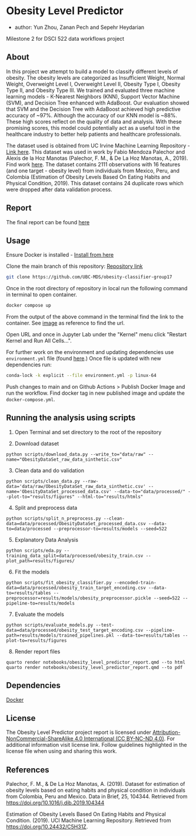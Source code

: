 # Obesity Level Predictor

- author: Yun Zhou, Zanan Pech and Sepehr Heydarian

Milestone 2 for DSCI 522 data workflows project

## About

In this project we attempt to build a model to classify different levels of obesity. The obesity levels are categorized as Insufficient Weight, Normal Weight, Overweight Level I, Overweight Level II, Obesity Type I, Obesity Type II, and Obesity Type III. We trained and evaluated three machine learning models - K-Nearest Neighbors (KNN), Support Vector Machine (SVM), and Decision Tree enhanced with AdaBoost. Our evaluation showed that SVM and the Decision Tree with AdaBoost achieved high predictive accuracy of ~97%. Although the accuracy of our KNN model is ~88%. These high scores reflect on the quality of data and analysis. With these promising scores, this model could potentially act as a useful tool in the healthcare industry to better help patients and healthcare professionals.

The dataset used is obtained from UC Irvine Machine Learning Repository - [Link here](https://archive.ics.uci.edu/dataset/544/estimation+of+obesity+levels+based+on+eating+habits+and+physical+condition). This dataset was used in work by Fabio Mendoza Palechor and Alexis de la Hoz Manotas (Palechor, F. M., & De La Hoz Manotas, A., 2019). Find work [here](https://doi.org/10.1016/j.dib.2019.104344). The dataset contains 2111 observations with 16 features (and one target - obesity level) from individuals from Mexico, Peru, and Colombia (Estimation of Obesity Levels Based On Eating Habits and Physical Condition, 2019). This dataset contains 24 duplicate rows which were dropped after data validation process.

## Report

The final report can be found [here](https://github.com/UBC-MDS/obesity-classifier-group17/tree/main/notebooks)

## Usage

Ensure Docker is installed - [Install from here](https://www.docker.com/)

Clone the main branch of this repository: [Repository link](https://github.com/UBC-MDS/obesity-classifier-group17)

```bash
git clone https://github.com/UBC-MDS/obesity-classifier-group17
```

Once in the root directory of repository in local run the following command in terminal to open container.

```bash
docker compose up
```

From the output of the above command in the terminal find the link to the container. See [image](https://github.com/UBC-MDS/obesity-classifier-group17/blob/main/img/container-weblaunch-url.png) as reference to find the url.

Open URL and once in Jupyter Lab under the "Kernel" menu click "Restart Kernel and Run All Cells...".

For further work on the environment and updating dependencies use `environment.yml` file (found [here](https://github.com/UBC-MDS/obesity-classifier-group17/blob/main/environment.yml).) Once file is updated with new dependencies run:

```bash
conda-lock -k explicit --file environment.yml -p linux-64
```

Push changes to main and on Github Actions > Publish Docker Image and run the workflow. Find docker tag in new published image and update the `docker-compose.yml`.

## Running the analysis using scripts

1. Open Terminal and set directory to the root of the repository

2. Download dataset

```
python scripts/download_data.py --write_to="data/raw" --name="ObesityDataSet_raw_data_sinthetic.csv"
```

3. Clean data and do validation

```
python scripts/clean_data.py --raw-data='data/raw/ObesityDataSet_raw_data_sinthetic.csv' --name='ObesityDataSet_processed_data.csv' --data-to="data/processed/" --plot-to="results/figures" --html-to="results/htmls"
```

4. Split and preprocess data

```
python scripts/split_n_preprocess.py --clean-data=data/processed/ObesityDataSet_processed_data.csv --data-to=data/processed --preprocessor-to=results/models --seed=522
```
5. Explanatory Data Analysis

```
python scripts/eda.py --training_data_split=data/processed/obesity_train.csv --plot_path=results/figures/
```

6. Fit the models

```
python scripts/fit_obesity_classifier.py --encoded-train-data=data/processed/obesity_train_target_encoding.csv --data-to=results/tables --preprocessor=results/models/obesity_preprocessor.pickle --seed=522 --pipeline-to=results/models
```

7. Evaluate the models

```
python scripts/evaluate_models.py --test-data=data/processed/obesity_test_target_encoding.csv --pipeline-path=results/models/trained_pipelines.pkl --data-to=results/tables --plot-to=results/figures
```

8. Render report files

```
quarto render notebooks/obesity_level_predictor_report.qmd --to html
quarto render notebooks/obesity_level_predictor_report.qmd --to pdf
```

## Dependencies

[Docker](https://www.docker.com/)

## License

The Obesity Level Predictor project report is licensed under [Attribution-NonCommercial-ShareAlike 4.0 International (CC BY-NC-ND 4.0)](https://creativecommons.org/licenses/by-nc-sa/4.0/). For additional information visit license link. Follow guidelines highlighted in the license file when using and sharing this work.

## References

Palechor, F. M., & De La Hoz Manotas, A. (2019). Dataset for estimation of obesity levels based on eating habits and physical condition in individuals from Colombia, Peru and Mexico. Data in Brief, 25, 104344. Retrieved from https://doi.org/10.1016/j.dib.2019.104344

Estimation of Obesity Levels Based On Eating Habits and Physical Condition. (2019). UCI Machine Learning Repository. Retrieved from https://doi.org/10.24432/C5H31Z.
